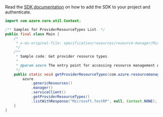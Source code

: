 Read the [SDK documentation](https://github.com/Azure/azure-sdk-for-java/blob/azure-resourcemanager_2.12.0/sdk/resourcemanager/azure-resourcemanager/README.md) on how to add the SDK to your project and authenticate.

```java
import com.azure.core.util.Context;

/** Samples for ProviderResourceTypes List. */
public final class Main {
    /*
     * x-ms-original-file: specification/resources/resource-manager/Microsoft.Resources/stable/2021-01-01/examples/GetProviderResourceTypes.json
     */
    /**
     * Sample code: Get provider resource types.
     *
     * @param azure The entry point for accessing resource management APIs in Azure.
     */
    public static void getProviderResourceTypes(com.azure.resourcemanager.AzureResourceManager azure) {
        azure
            .genericResources()
            .manager()
            .serviceClient()
            .getProviderResourceTypes()
            .listWithResponse("Microsoft.TestRP", null, Context.NONE);
    }
}
```
